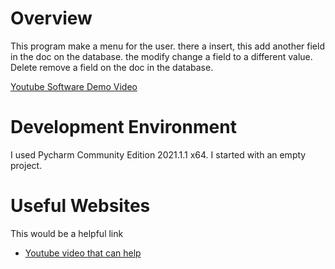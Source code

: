 # Overview

This program make a menu for the user. there a insert, this add another field in the doc on the database. the modify change a field to a different value. Delete remove a field on the doc in the database.
 

[Youtube Software Demo Video](https://youtu.be/cO-D7gRjG84)

# Development Environment

I used Pycharm Community Edition 2021.1.1 x64. I started with an empty project.

# Useful Websites

This would be a helpful link 
* [Youtube video that can help](https://www.youtube.com/watch?v=UVzBQ0LkO28&t=4s)


